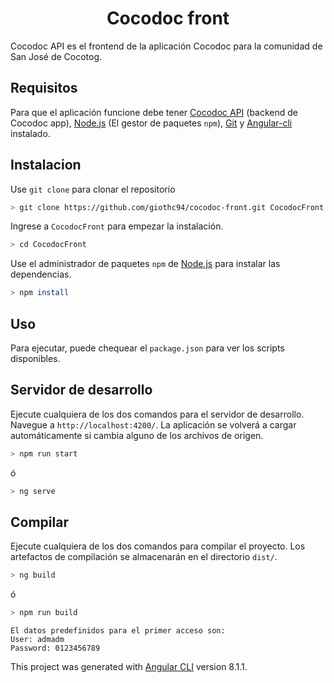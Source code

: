 <h1 align="center">Cocodoc front</h1>

Cocodoc API es el frontend de la aplicación Cocodoc para la comunidad de San José de Cocotog.

## Requisitos

Para que el aplicación funcione debe tener [Cocodoc API](https://github.com/giothc94/cocodoc-rest-api) (backend de Cocodoc app), [Node.js](https://nodejs.org/en/) (El gestor de paquetes `npm`), [Git](https://git-scm.com/) y [Angular-cli](https://cli.angular.io/) instalado.

## Instalacion

Use `git clone` para clonar el repositorio

```bash
> git clone https://github.com/giothc94/cocodoc-front.git CocodocFront
```

Ingrese a `CocodocFront` para empezar la instalación.
```bash
> cd CocodocFront
```

Use el administrador de paquetes `npm` de [Node.js](https://nodejs.org/en/) para instalar las dependencias.

```bash
> npm install
```

## Uso
Para ejecutar, puede chequear el `package.json` para ver los scripts disponibles.

## Servidor de desarrollo

Ejecute cualquiera de los dos comandos para el servidor de desarrollo. Navegue a `http://localhost:4200/`.
La aplicación se volverá a cargar automáticamente si cambia alguno de los archivos de origen.
```bash
> npm run start
```
ó
```bash
> ng serve
```

## Compilar
Ejecute cualquiera de los dos comandos para compilar el proyecto. 
Los artefactos de compilación se almacenarán en el directorio `dist/`.

```bash
> ng build
```
ó
```bash
> npm run build
```

```
El datos predefinidos para el primer acceso son:
User: admadm
Password: 0123456789
```


This project was generated with [Angular CLI](https://github.com/angular/angular-cli) version 8.1.1.